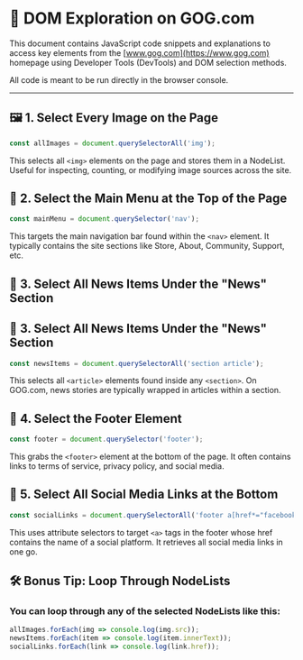 # 🧭 DOM Exploration on GOG.com

This document contains JavaScript code snippets and explanations to access key elements from the [www.gog.com](https://www.gog.com) homepage using Developer Tools (DevTools) and DOM selection methods.

All code is meant to be run directly in the browser console.

---

## 🖼️ 1. Select Every Image on the Page

```javascript
const allImages = document.querySelectorAll('img');
```

This selects all ```<img>``` elements on the page and stores them in a NodeList. Useful for inspecting, counting, or modifying image sources across the site.

## 📑 2. Select the Main Menu at the Top of the Page

```javascript
const mainMenu = document.querySelector('nav');
```

This targets the main navigation bar found within the ```<nav>``` element. It typically contains the site sections like Store, About, Community, Support, etc.

## 📰 3. Select All News Items Under the "News" Section

## 📰 3. Select All News Items Under the "News" Section

```javascript
const newsItems = document.querySelectorAll('section article');
```
This selects all ```<article>``` elements found inside any ```<section>```. On GOG.com, news stories are typically wrapped in articles within a section.

## 🦶 4. Select the Footer Element

```javascript
const footer = document.querySelector('footer');
```

This grabs the ```<footer>``` element at the bottom of the page. It often contains links to terms of service, privacy policy, and social media.

## 🔗 5. Select All Social Media Links at the Bottom

```javascript
const socialLinks = document.querySelectorAll('footer a[href*="facebook"], footer a[href*="twitter"], footer a[href*="instagram"], footer a[href*="youtube"], footer a[href*="discord"]');
```
This uses attribute selectors to target ```<a>``` tags in the footer whose href contains the name of a social platform. It retrieves all social media links in one go.

## 🛠️ Bonus Tip: Loop Through NodeLists
### You can loop through any of the selected NodeLists like this:

```javascript
allImages.forEach(img => console.log(img.src));
newsItems.forEach(item => console.log(item.innerText));
socialLinks.forEach(link => console.log(link.href));
```
